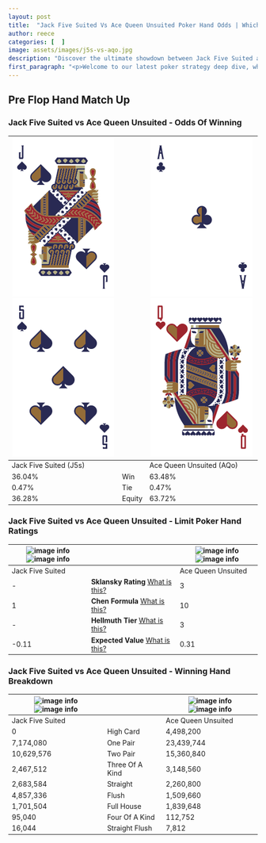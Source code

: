 ```yaml
---
layout: post
title:  "Jack Five Suited Vs Ace Queen Unsuited Poker Hand Odds | Which Is The Better Hand In Poker? A Complete Guide"
author: reece
categories: [  ]
image: assets/images/j5s-vs-aqo.jpg
description: "Discover the ultimate showdown between Jack Five Suited and Ace Queen Unsuited in poker! Uncover the odds, strategies, and scenarios where one hand triumphs over the other. Get ready to up your poker game with this thrilling analysis."
first_paragraph: "<p>Welcome to our latest poker strategy deep dive, where we're pitting two distinct hands against each other in a high-stakes showdown: Jack Five Suited vs Ace Queen Unsuited.</p><p>In the dynamic world of poker, every decision counts, and knowing which hand holds the upper hand is key to your success at the table.</p><p>In this article, we'll dissect these two hands, explore the scenarios where one dominates the other, and equip you with the knowledge to make strategic choices that can tip the odds in your favor.</p><p>Get ready to unravel the intriguing dynamics of these poker hands and elevate your game to new heights.</p>"
---
```




[comment]: # (sp0)

## Pre Flop Hand Match Up

<div class="table hand-ratings" markdown="1"> 



### Jack Five Suited vs Ace Queen Unsuited - Odds Of Winning


    
| ![image info](assets/images/hand1/j.png) ![image info](assets/images/hand1/5.png) |  | ![image info](assets/images/hand2/a.png) ![image info](assets/images/hand2/qo.png) |
| -------- | -------- | -------- |
| Jack Five Suited (J5s) |  | Ace Queen Unsuited (AQo) |
| 36.04% | Win | 63.48% |
| 0.47% | Tie | 0.47% |
| 36.28% | Equity | 63.72% |




[comment]: # (sp1)



### Jack Five Suited vs Ace Queen Unsuited - Limit Poker Hand Ratings


    
| ![image info](https://www.riverpairs.com/assets/images/hand1/j.png) ![image info](https://www.riverpairs.com/assets/images/hand1/5.png) |  | ![image info](https://www.riverpairs.com/assets/images/hand2/a.png) ![image info](https://www.riverpairs.com/assets/images/hand2/qo.png) |
| -------- | -------- | -------- |
| Jack Five Suited |  | Ace Queen Unsuited |
| - | **Sklansky Rating** [What is this?](/sklansky-rating-explained) | 3 |
| 1 | **Chen Formula** [What is this?](/chen-formula-explained) | 10 |
| - | **Hellmuth Tier** [What is this?](/Hellmuth-tier-explained) | 3 |
| -0.11 | **Expected Value** [What is this?](/expected-value-explained) | 0.31 |




[comment]: # (sp2)



### Jack Five Suited vs Ace Queen Unsuited - Winning Hand Breakdown


    
| ![image info](https://www.riverpairs.com/assets/images/hand1/j.png) ![image info](https://www.riverpairs.com/assets/images/hand1/5.png) |  | ![image info](https://www.riverpairs.com/assets/images/hand2/a.png) ![image info](https://www.riverpairs.com/assets/images/hand2/qo.png) |
| -------- | -------- | -------- |
| Jack Five Suited |  | Ace Queen Unsuited |
| 0 | High Card | 4,498,200 |
| 7,174,080 | One Pair | 23,439,744 |
| 10,629,576 | Two Pair | 15,360,840 |
| 2,467,512 | Three Of A Kind | 3,148,560 |
| 2,683,584 | Straight | 2,260,800 |
| 4,857,336 | Flush | 1,509,660 |
| 1,701,504 | Full House | 1,839,648 |
| 95,040 | Four Of A Kind | 112,752 |
| 16,044 | Straight Flush | 7,812 |




[comment]: # (sp3)



</div>

[comment]: # (sp4)



[comment]: # (sp5)

